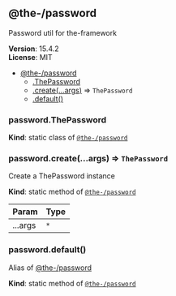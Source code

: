 <!--- Code generated by @the-/script-doc. DO NOT EDIT. -->

<a name="module_@the-/password"></a>

## @the-/password
Password util for the-framework

**Version**: 15.4.2  
**License**: MIT  

* [@the-/password](#module_@the-/password)
    * [.ThePassword](#module_@the-/password.ThePassword)
    * [.create(...args)](#module_@the-/password.create) ⇒ <code>ThePassword</code>
    * [.default()](#module_@the-/password.default)

<a name="module_@the-/password.ThePassword"></a>

### password.ThePassword
**Kind**: static class of [<code>@the-/password</code>](#module_@the-/password)  
<a name="module_@the-/password.create"></a>

### password.create(...args) ⇒ <code>ThePassword</code>
Create a ThePassword instance

**Kind**: static method of [<code>@the-/password</code>](#module_@the-/password)  

| Param | Type |
| --- | --- |
| ...args | <code>\*</code> | 

<a name="module_@the-/password.default"></a>

### password.default()
Alias of [@the-/password](#module_@the-/password)

**Kind**: static method of [<code>@the-/password</code>](#module_@the-/password)
